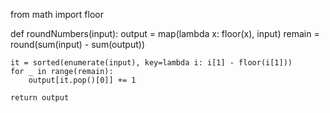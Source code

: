 from math import floor

def roundNumbers(input):
    output = map(lambda x: floor(x), input)
    remain = round(sum(input) - sum(output))
    
    it = sorted(enumerate(input), key=lambda i: i[1] - floor(i[1]))
    for _ in range(remain):
        output[it.pop()[0]] += 1

    return output
